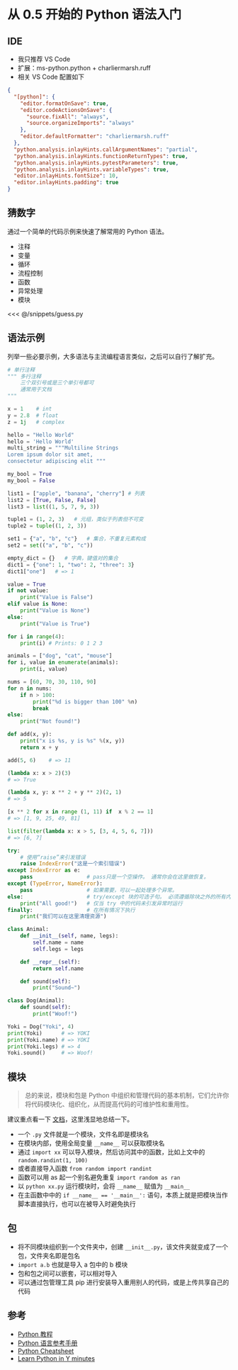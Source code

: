 # 从 0.5 开始的 Python 语法入门

## IDE

- 我只推荐 VS Code
- 扩展：ms-python.python + charliermarsh.ruff
- 相关 VS Code 配置如下

```json
{
  "[python]": {
    "editor.formatOnSave": true,
    "editor.codeActionsOnSave": {
      "source.fixAll": "always",
      "source.organizeImports": "always"
    },
    "editor.defaultFormatter": "charliermarsh.ruff"
  },
  "python.analysis.inlayHints.callArgumentNames": "partial",
  "python.analysis.inlayHints.functionReturnTypes": true,
  "python.analysis.inlayHints.pytestParameters": true,
  "python.analysis.inlayHints.variableTypes": true,
  "editor.inlayHints.fontSize": 10,
  "editor.inlayHints.padding": true
}
```

## 猜数字

通过一个简单的代码示例来快速了解常用的 Python 语法。

- 注释
- 变量
- 循环
- 流程控制
- 函数
- 异常处理
- 模块

<<< @/snippets/guess.py

## 语法示例

列举一些必要示例，大多语法与主流编程语言类似，之后可以自行了解扩充。

```py
# 单行注释
""" 多行注释
    三个双引号或是三个单引号都可
    通常用于文档
"""
```

```py
x = 1    # int
y = 2.8  # float
z = 1j   # complex

hello = "Hello World"
hello = 'Hello World'
multi_string = """Multiline Strings
Lorem ipsum dolor sit amet,
consectetur adipiscing elit """

my_bool = True
my_bool = False

list1 = ["apple", "banana", "cherry"] # 列表
list2 = [True, False, False]
list3 = list((1, 5, 7, 9, 3))

tuple1 = (1, 2, 3)   # 元组，类似于列表但不可变
tuple2 = tuple((1, 2, 3))

set1 = {"a", "b", "c"}   # 集合，不重复元素构成
set2 = set(("a", "b", "c"))

empty_dict = {}   # 字典，键值对的集合
dict1 = {"one": 1, "two": 2, "three": 3}
dict1["one"]   # => 1
```

```py
value = True
if not value:
    print("Value is False")
elif value is None:
    print("Value is None")
else:
    print("Value is True")
```

```py
for i in range(4):
    print(i) # Prints: 0 1 2 3
```

```py
animals = ["dog", "cat", "mouse"]
for i, value in enumerate(animals):
    print(i, value)
```

```py
nums = [60, 70, 30, 110, 90]
for n in nums:
    if n > 100:
        print("%d is bigger than 100" %n)
        break
else:
    print("Not found!")
```

```py
def add(x, y):
    print("x is %s, y is %s" %(x, y))
    return x + y

add(5, 6)    # => 11
```

```py
(lambda x: x > 2)(3)
# => True

(lambda x, y: x ** 2 + y ** 2)(2, 1)
# => 5

[x ** 2 for x in range (1, 11) if  x % 2 == 1]
# => [1, 9, 25, 49, 81]

list(filter(lambda x: x > 5, [3, 4, 5, 6, 7]))
# => [6, 7]
```

```py
try:
    # 使用“raise”来引发错误
    raise IndexError("这是一个索引错误")
except IndexError as e:
    pass                 # pass只是一个空操作。 通常你会在这里做恢复。
except (TypeError, NameError):
    pass                 # 如果需要，可以一起处理多个异常。
else:                    # try/except 块的可选子句。 必须遵循除块之外的所有内容
    print("All good!")   # 仅当 try 中的代码未引发异常时运行
finally:                 # 在所有情况下执行
    print("我们可以在这里清理资源")
```

```py
class Animal:
    def __init__(self, name, legs):
        self.name = name
        self.legs = legs

    def __repr__(self):
        return self.name

    def sound(self):
        print("Sound~")

class Dog(Animal):
    def sound(self):
        print("Woof!")

Yoki = Dog("Yoki", 4)
print(Yoki)      # => YOKI
print(Yoki.name) # => YOKI
print(Yoki.legs) # => 4
Yoki.sound()     # => Woof!
```

## 模块

> 总的来说，模块和包是 Python 中组织和管理代码的基本机制，它们允许你将代码模块化、组织化，从而提高代码的可维护性和重用性。

建议重点看一下 [文档](https://docs.python.org/zh-cn/3/tutorial/modules.html)，这里浅显地总结一下。

- 一个 `.py` 文件就是一个模块，文件名即是模块名
- 在模块内部，使用全局变量 `__name__` 可以获取模块名
- 通过 `import xx` 可以导入模块，然后访问其中的函数，比如上文中的 `random.randint(1, 100)`
- 或者直接导入函数 `from random import randint`
- 函数可以用 as 起一个别名避免重复 `import random as ran`
- 以 `python xx.py` 运行模块时，会将 `__name__` 赋值为 `__main__`
- 在主函数中中的 `if __name__ == '__main__':` 语句，本质上就是把模块当作脚本直接执行，也可以在被导入时避免执行

## 包

- 将不同模块组织到一个文件夹中，创建 `__init__.py`，该文件夹就变成了一个包，文件夹名即是包名
- `import a.b` 也就是导入 a 包中的 b 模块
- 包和包之间可以嵌套，可以相对导入
- 可以通过包管理工具 pip 进行安装导入重用别人的代码，或是上传共享自己的代码

## 参考

- [Python 教程](https://docs.python.org/zh-cn/3/tutorial/index.html)
- [Python 语言参考手册](https://docs.python.org/zh-cn/3/reference/index.html)
- [Python Cheatsheet](https://quickref.me/python.html)
- [Learn Python in Y minutes](https://learnxinyminutes.com/docs/python/)
